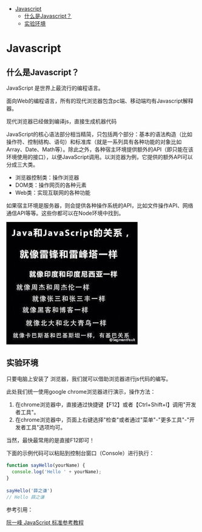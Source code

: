 <!-- TOC -->

- [Javascript](#javascript)
    - [什么是Javascript？](#什么是javascript)
    - [实验环境](#实验环境)

<!-- /TOC -->
<a id="markdown-javascript" name="javascript"></a>
# Javascript

<a id="markdown-什么是javascript" name="什么是javascript"></a>
## 什么是Javascript？
JavaScript 是世界上最流行的编程语言。

面向Web的编程语言，所有的现代浏览器包含pc端、移动端均有Javascript解释器。

现代浏览器已经做到编译js，直接生成机器代码

JavaScript的核心语法部分相当精简，只包括两个部分：基本的语法构造（比如操作符、控制结构、语句）和标准库（就是一系列具有各种功能的对象比如Array、Date、Math等）。除此之外，各种宿主环境提供额外的API（即只能在该环境使用的接口），以便JavaScript调用。以浏览器为例，它提供的额外API可以分成三大类。

- 浏览器控制类：操作浏览器
- DOM类：操作网页的各种元素
- Web类：实现互联网的各种功能

如果宿主环境是服务器，则会提供各种操作系统的API，比如文件操作API、网络通信API等等。这些你都可以在Node环境中找到。

![](..\assets\JS\js-java.jpg)

<a id="markdown-实验环境" name="实验环境"></a>
## 实验环境
只要电脑上安装了 浏览器，我们就可以借助浏览器进行js代码的编写。

此处我们统一使用google chrome浏览器进行演示，操作方法：

1. 在chrome浏览器中，直接通过快捷键【F12】或者【Ctrl+Shift+I】调用"开发者工具"。
2. 在chrome浏览器中，页面上右键选择"检查"或者通过"菜单"-"更多工具"-"开发者工具"选项均可。

当然，最快最常用的是直接F12即可！

下面的示例代码可以粘贴到控制台窗口（Console）进行执行：
``` js
function sayHello(yourName) {
  console.log('Hello ' + yourName);
}

sayHello('薛之谦')
// Hello 薛之谦
```

参考引用：

[阮一峰 JavaScript 标准参考教程](http://javascript.ruanyifeng.com/)